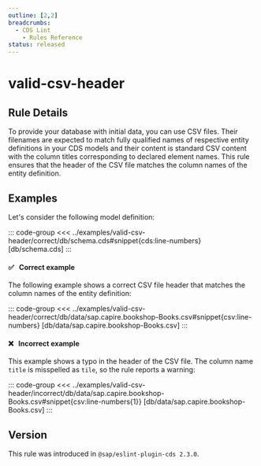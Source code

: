 ```yaml
---
outline: [2,2]
breadcrumbs:
  - CDS Lint
    - Rules Reference
status: released
---
```


<script setup>
  import PlaygroundBadge from '../components/PlaygroundBadge.vue'
</script>

# valid-csv-header

## Rule Details

To provide your database with initial data, you can use CSV files. Their filenames are expected to match fully qualified names of respective entity definitions in your CDS models and their content is standard CSV content with the column titles corresponding to declared element names. This rule ensures that the header of the CSV file matches the column names of the entity definition.

## Examples

Let's consider the following model definition:

::: code-group
<<< ../examples/valid-csv-header/correct/db/schema.cds#snippet{cds:line-numbers} [db/schema.cds]
:::

#### ✅ &nbsp; Correct example

The following example shows a correct CSV file header that matches the column names of the entity definition:

::: code-group
<<< ../examples/valid-csv-header/correct/db/data/sap.capire.bookshop-Books.csv#snippet{csv:line-numbers} [db/data/sap.capire.bookshop-Books.csv]
:::
<PlaygroundBadge
  name="valid-csv-header"
  kind="correct"
  :rules="{'@sap/cds/valid-csv-header': ['warn', 'show']}"
  :files="['db/schema.cds', 'db/data/sap.capire.bookshop-Books.csv']"
/>

#### ❌ &nbsp; Incorrect example

This example shows a typo in the header of the CSV file. The column name `title` is misspelled as `tile`, so the rule reports a warning:

::: code-group
<<< ../examples/valid-csv-header/incorrect/db/data/sap.capire.bookshop-Books.csv#snippet{csv:line-numbers{1}} [db/data/sap.capire.bookshop-Books.csv]
:::
<PlaygroundBadge
  name="valid-csv-header"
  kind="incorrect"
  :rules="{'@sap/cds/valid-csv-header': ['warn', 'show']}"
  :files="['db/schema.cds', 'db/data/sap.capire.bookshop-Books.csv']"
/>

## Version
This rule was introduced in `@sap/eslint-plugin-cds 2.3.0`.